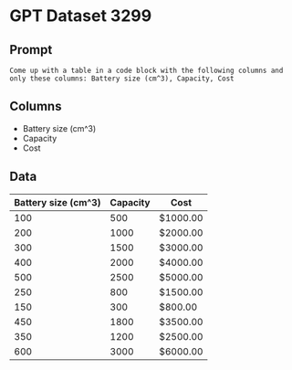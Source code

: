 # GPT Dataset 3299
## Prompt
```
Come up with a table in a code block with the following columns and only these columns: Battery size (cm^3), Capacity, Cost
```
## Columns
- Battery size (cm^3)
- Capacity
- Cost

## Data
| Battery size (cm^3) | Capacity |    Cost    |
|---------------------|----------|------------|
|        100          |   500    |  $1000.00  |
|        200          |   1000   |  $2000.00  |
|        300          |   1500   |  $3000.00  |
|        400          |   2000   |  $4000.00  |
|        500          |   2500   |  $5000.00  |
|        250          |   800    |  $1500.00  |
|        150          |   300    |   $800.00  |
|        450          |   1800   |  $3500.00  |
|        350          |   1200   |  $2500.00  |
|        600          |   3000   |  $6000.00  |

